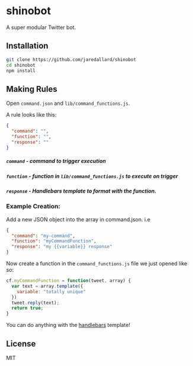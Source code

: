 # shinobot

A super modular Twitter bot.

## Installation

```bash
git clone https://github.com/jaredallard/shinobot
cd shinobot
npm install
```

## Making Rules

Open `command.json` and `lib/command_functions.js`.

A rule looks like this:

```json
{
  "command": "",
  "function": "",
  "response": ""
}
```

##### `command` - command to trigger execution

##### `function` - function in `lib/command_functions.js` to execute on trigger

##### `response` - Handlebars template to format with the function.


### Example Creation:

Add a new JSON object into the array in command.json. i.e

```json
{
  "command": "my-command",
  "function": "myCommandFunction",
  "response": "my {{variable}} response"
}
```

Now create a function in the `command_functions.js` file we just opened like so:

```js
cf.myCommandFunction = function(tweet, array) {
  var text = array.template({
    variable: "totally unique"
  })
  tweet.reply(text);
  return true;
}
```

You can do anything with the [handlebars](https://handlebarsjs.com) template!

## License

MIT
